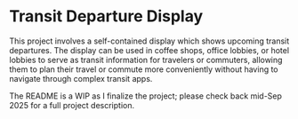# Transit Departure Display

This project involves a self-contained display which shows upcoming transit departures. The display can be used in coffee shops, office lobbies, or hotel lobbies to serve as transit information for travelers or commuters, allowing them to plan their travel or commute more conveniently without having to navigate through complex transit apps. 

The README is a WIP as I finalize the project; please check back mid-Sep 2025 for a full project description.
